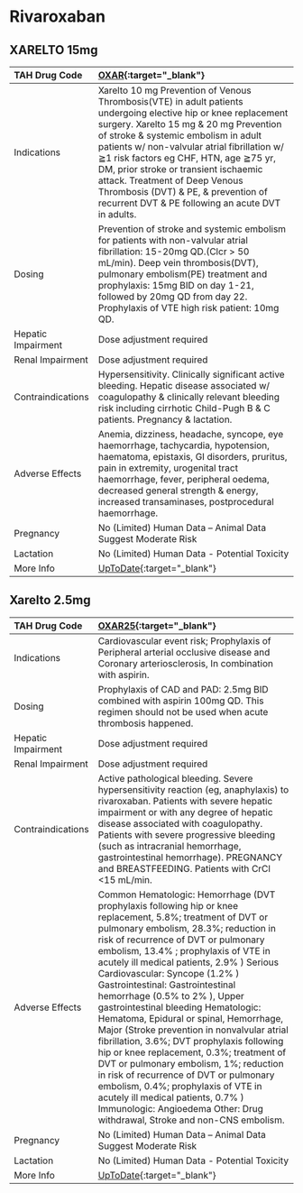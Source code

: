 # Rivaroxaban

## XARELTO 15mg

| TAH Drug Code      | [OXAR](https://www.tahsda.org.tw/drugs/hissearch.php?drug_code=OXAR){:target="_blank"}                                                                                                                                                                                                                                                                                                                                                                          |
|:-------------------|:----------------------------------------------------------------------------------------------------------------------------------------------------------------------------------------------------------------------------------------------------------------------------------------------------------------------------------------------------------------------------------------------------------------------------------------------------------------|
| Indications        | Xarelto 10 mg Prevention of Venous Thrombosis(VTE) in adult patients undergoing elective hip or knee replacement surgery. Xarelto 15 mg & 20 mg Prevention of stroke & systemic embolism in adult patients w/ non-valvular atrial fibrillation w/ ≧1 risk factors eg CHF, HTN, age ≧75 yr, DM, prior stroke or transient ischaemic attack. Treatment of Deep Venous Thrombosis (DVT) & PE, & prevention of recurrent DVT & PE following an acute DVT in adults. |
| Dosing             | Prevention of stroke and systemic embolism for patients with non-valvular atrial fibrillation: 15-20mg QD.(Clcr > 50 mL/min). Deep vein thrombosis(DVT), pulmonary embolism(PE) treatment and prophylaxis: 15mg BID on day 1-21, followed by 20mg QD from day 22. Prophylaxis of VTE high risk patient: 10mg QD.                                                                                                                                                |
| Hepatic Impairment | Dose adjustment required                                                                                                                                                                                                                                                                                                                                                                                                                                        |
| Renal Impairment   | Dose adjustment required                                                                                                                                                                                                                                                                                                                                                                                                                                        |
| Contraindications  | Hypersensitivity. Clinically significant active bleeding. Hepatic disease associated w/ coagulopathy & clinically relevant bleeding risk including cirrhotic Child-Pugh B & C patients. Pregnancy & lactation.                                                                                                                                                                                                                                                  |
| Adverse Effects    | Anemia, dizziness, headache, syncope, eye haemorrhage, tachycardia, hypotension, haematoma, epistaxis, GI disorders, pruritus, pain in extremity, urogenital tract haemorrhage, fever, peripheral oedema, decreased general strength & energy, increased transaminases, postprocedural haemorrhage.                                                                                                                                                             |
| Pregnancy          | No (Limited) Human Data – Animal Data Suggest Moderate Risk                                                                                                                                                                                                                                                                                                                                                                                                     |
| Lactation          | No (Limited) Human Data - Potential Toxicity                                                                                                                                                                                                                                                                                                                                                                                                                    |
| More Info          | [UpToDate](https://www.uptodate.com/contents/rivaroxaban-drug-information){:target="_blank"}                                                                                                                                                                                                                                                                                                                                                                    |

## Xarelto 2.5mg

| TAH Drug Code      | [OXAR25](https://www.tahsda.org.tw/drugs/hissearch.php?drug_code=OXAR25){:target="_blank"}                                                                                                                                                                                                                                                                                                                                                                                                                                                                                                                                                                                                                                                                                                                                                               |
|:-------------------|:---------------------------------------------------------------------------------------------------------------------------------------------------------------------------------------------------------------------------------------------------------------------------------------------------------------------------------------------------------------------------------------------------------------------------------------------------------------------------------------------------------------------------------------------------------------------------------------------------------------------------------------------------------------------------------------------------------------------------------------------------------------------------------------------------------------------------------------------------------|
| Indications        | Cardiovascular event risk; Prophylaxis of Peripheral arterial occlusive disease and Coronary arteriosclerosis, In combination with aspirin.                                                                                                                                                                                                                                                                                                                                                                                                                                                                                                                                                                                                                                                                                                              |
| Dosing             | Prophylaxis of CAD and PAD: 2.5mg BID combined with aspirin 100mg QD. This regimen should not be used when acute thrombosis happened.                                                                                                                                                                                                                                                                                                                                                                                                                                                                                                                                                                                                                                                                                                                    |
| Hepatic Impairment | Dose adjustment required                                                                                                                                                                                                                                                                                                                                                                                                                                                                                                                                                                                                                                                                                                                                                                                                                                 |
| Renal Impairment   | Dose adjustment required                                                                                                                                                                                                                                                                                                                                                                                                                                                                                                                                                                                                                                                                                                                                                                                                                                 |
| Contraindications  | Active pathological bleeding. Severe hypersensitivity reaction (eg, anaphylaxis) to rivaroxaban. Patients with severe hepatic impairment or with any degree of hepatic disease associated with coagulopathy. Patients with severe progressive bleeding (such as intracranial hemorrhage, gastrointestinal hemorrhage). PREGNANCY and BREASTFEEDING. Patients with CrCl <15 mL/min.                                                                                                                                                                                                                                                                                                                                                                                                                                                                       |
| Adverse Effects    | Common Hematologic: Hemorrhage (DVT prophylaxis following hip or knee replacement, 5.8%; treatment of DVT or pulmonary embolism, 28.3%; reduction in risk of recurrence of DVT or pulmonary embolism, 13.4% ; prophylaxis of VTE in acutely ill medical patients, 2.9% ) Serious Cardiovascular: Syncope (1.2% ) Gastrointestinal: Gastrointestinal hemorrhage (0.5% to 2% ), Upper gastrointestinal bleeding Hematologic: Hematoma, Epidural or spinal, Hemorrhage, Major (Stroke prevention in nonvalvular atrial fibrillation, 3.6%; DVT prophylaxis following hip or knee replacement, 0.3%; treatment of DVT or pulmonary embolism, 1%; reduction in risk of recurrence of DVT or pulmonary embolism, 0.4%; prophylaxis of VTE in acutely ill medical patients, 0.7% ) Immunologic: Angioedema Other: Drug withdrawal, Stroke and non-CNS embolism. |
| Pregnancy          | No (Limited) Human Data – Animal Data Suggest Moderate Risk                                                                                                                                                                                                                                                                                                                                                                                                                                                                                                                                                                                                                                                                                                                                                                                              |
| Lactation          | No (Limited) Human Data - Potential Toxicity                                                                                                                                                                                                                                                                                                                                                                                                                                                                                                                                                                                                                                                                                                                                                                                                             |
| More Info          | [UpToDate](https://www.uptodate.com/contents/rivaroxaban-drug-information){:target="_blank"}                                                                                                                                                                                                                                                                                                                                                                                                                                                                                                                                                                                                                                                                                                                                                             |

